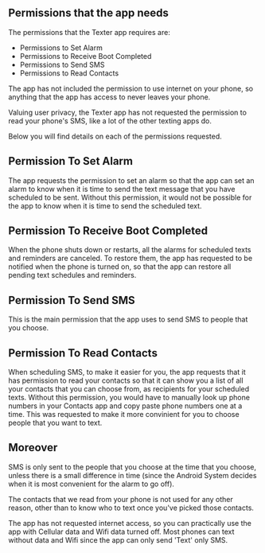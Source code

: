 ## Permissions that the app needs

The permissions that the Texter app requires are: 


- Permissions to Set Alarm
- Permissions to Receive Boot Completed
- Permissions to Send SMS
- Permissions to Read Contacts

The app has not included the permission to use internet on your phone, so anything that the app has access to never leaves your phone.

Valuing user privacy, the Texter app has not requested the permission to read your phone's SMS, like a lot of the other texting apps do.

Below you will find details on each of the permissions requested.

## Permission To Set Alarm

The app requests the permission to set an alarm so that the app can set an alarm to know when it is time to send the text message that you have scheduled to be sent. Without this permission, it would not be possible for the app to know when it is time to send the scheduled text.


## Permission To Receive Boot Completed

When the phone shuts down or restarts, all the alarms for scheduled texts and reminders are canceled. To restore them, the app has requested to be notified when the phone is turned on, so that the app can restore all pending text schedules and reminders.


## Permission To Send SMS

This is the main permission that the app uses to send SMS to people that you choose.

## Permission To Read Contacts

When scheduling SMS, to make it easier for you, the app requests that it has permission to read your contacts so that it can show you a list of all your contacts that you can choose from, as recipients for your scheduled texts. Without this permission, you would have to manually look up phone numbers in your Contacts app and copy paste phone numbers one at a time. 
This was requested to make it more convinient for you to choose people that you want to text.


## Moreover

SMS is only sent to the people that you choose at the time that you choose, unless there is a small difference in time (since the Android System decides when it is most convenient for the alarm to go off).

The contacts that we read from your phone is not used for any other reason, other than to know who to text once you've picked those contacts.

The app has not requested internet access, so you can practically use the app with Cellular data and Wifi data turned off. Most phones can text without data and Wifi since the app can only send 'Text' only SMS.
